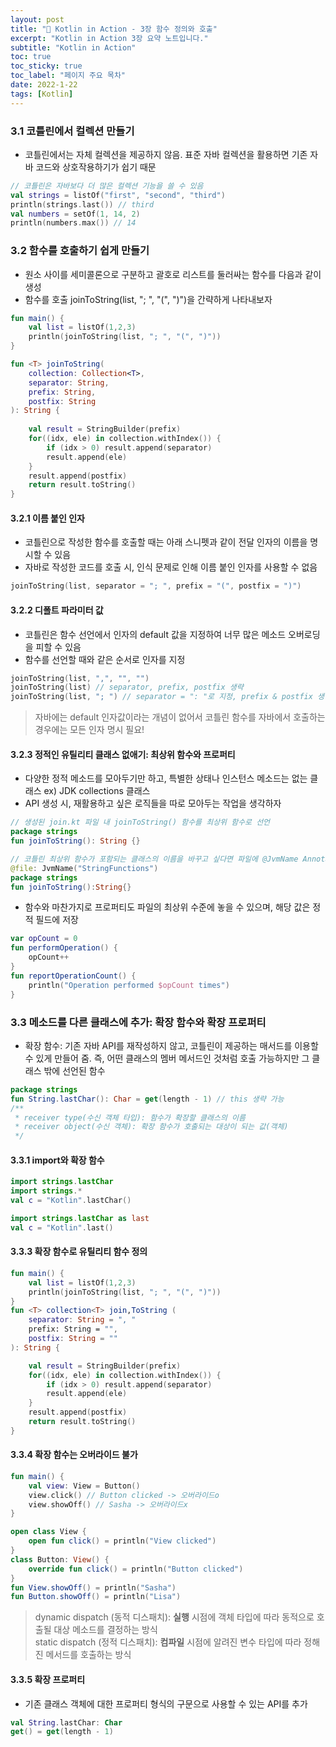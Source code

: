```yaml
---
layout: post
title: "📅 Kotlin in Action - 3장 함수 정의와 호출"
excerpt: "Kotlin in Action 3장 요약 노트입니다."
subtitle: "Kotlin in Action"
toc: true
toc_sticky: true
toc_label: "페이지 주요 목차"
date: 2022-1-22
tags: [Kotlin]
---
```


### 3.1 코틀린에서 컬렉션 만들기

- 코틀린에서는 자체 컬렉션을 제공하지 않음. 표준 자바 컬렉션을 활용하면 기존 자바 코드와 상호작용하기가 쉽기 때문

```kotlin
// 코틀린은 자바보다 더 많은 컬렉션 기능을 쓸 수 있음
val strings = listOf("first", "second", "third")
println(strings.last()) // third
val numbers = setOf(1, 14, 2)
println(numbers.max()) // 14
```

### 3.2 함수를 호출하기 쉽게 만들기

- 원소 사이를 세미콜론으로 구분하고 괄호로 리스트를 둘러싸는 함수를 다음과 같이 생성
- 함수를 호출 joinToString(list, "; ", "(", ")")을 간략하게 나타내보자
```kotlin
fun main() {
	val list = listOf(1,2,3)
    println(joinToString(list, "; ", "(", ")"))
}

fun <T> joinToString(
	collection: Collection<T>,
    separator: String,
    prefix: String,
	postfix: String
): String {
    
    val result = StringBuilder(prefix)
    for((idx, ele) in collection.withIndex()) {
        if (idx > 0) result.append(separator)
        result.append(ele)
    }
    result.append(postfix)
    return result.toString()
}
```

#### 3.2.1 이름 붙인 인자

- 코틀린으로 작성한 함수를 호출할 때는 아래 스니펫과 같이 전달 인자의 이름을 명시할 수 있음
- 자바로 작성한 코드를 호출 시, 인식 문제로 인해 이름 붙인 인자를 사용할 수 없음

```kotlin
joinToString(list, separator = "; ", prefix = "(", postfix = ")")
```

#### 3.2.2 디폴트 파라미터 값

- 코틀린은 함수 선언에서 인자의 default 값을 지정하여 너무 많은 메소드 오버로딩을 피할 수 있음
- 함수를 선언할 때와 같은 순서로 인자를 지정

```kotlin
joinToString(list, ",", "", "")
joinToString(list) // separator, prefix, postfix 생략
joinToString(list, "; ") // separator = ": "로 지정, prefix & postfix 생략
```

>자바에는 default 인자값이라는 개념이 없어서 코틀린 함수를 자바에서 호출하는 경우에는 모든 인자 명시 필요!

#### 3.2.3 정적인 유틸리티 클래스 없애기: 최상위 함수와 프로퍼티

- 다양한 정적 메소드를 모아두기만 하고, 특별한 상태나 인스턴스 메소드는 없는 클래스 ex) JDK collections 클래스
- API 생성 시, 재활용하고 싶은 로직들을 따로 모아두는 작업을 생각하자

```kotlin
// 생성된 join.kt 파일 내 joinToString() 함수를 최상위 함수로 선언
package strings
fun joinToString(): String {}
```
```kotlin
// 코틀린 최상위 함수가 포함되는 클래스의 이름을 바꾸고 싶다면 파일에 @JvmName Annotation 추가
@file: JvmName("StringFunctions")
package strings
fun joinToString():String{}

```

- 함수와 마찬가지로 프로퍼티도 파일의 최상위 수준에 놓을 수 있으며, 해당 값은 정적 필드에 저장
```kotlin
var opCount = 0
fun performOperation() {
    opCount++
}
fun reportOperationCount() {
    println("Operation performed $opCount times")
}
```

### 3.3 메소드를 다른 클래스에 추가: 확장 함수와 확장 프로퍼티

- 확장 함수: 기존 자바 API를 재작성하지 않고, 코틀린이 제공하는 매서드를 이용할 수 있게 만들어 줌. 즉, 어떤 클래스의 멤버
메서드인 것처럼 호출 가능하지만 그 클래스 밖에 선언된 함수

```kotlin
package strings
fun String.lastChar(): Char = get(length - 1) // this 생략 가능
/**
 * receiver type(수신 객체 타입): 함수가 확장할 클래스의 이름
 * receiver object(수신 객체): 확장 함수가 호출되는 대상이 되는 값(객체)
 */
```

#### 3.3.1 import와 확장 함수

```kotlin
import strings.lastChar
import strings.*
val c = "Kotlin".lastChar()

import strings.lastChar as last
val c = "Kotlin".last()
```

#### 3.3.3 확장 함수로 유틸리티 함수 정의

```kotlin
fun main() {
    val list = listOf(1,2,3)
    println(joinToString(list, "; ", "(", ")"))
}
fun <T> collection<T> join,ToString (
    separator: String = ", "
    prefix: String = "",
    postfix: String = ""
): String {

    val result = StringBuilder(prefix)
    for((idx, ele) in collection.withIndex()) {
        if (idx > 0) result.append(separator)
        result.append(ele)
    }
    result.append(postfix)
    return result.toString()
}
```

#### 3.3.4 확장 함수는 오버라이드 불가

```kotlin
fun main() {
    val view: View = Button()
    view.click() // Button clicked -> 오버라이드o 
    view.showOff() // Sasha -> 오버라이드x
}

open class View {
    open fun click() = println("View clicked")
}
class Button: View() {
    override fun click() = println("Button clicked")
}
fun View.showOff() = println("Sasha")
fun Button.showOff() = println("Lisa")

``` 
> dynamic dispatch (동적 디스패치): **실행** 시점에 객체 타입에 따라 동적으로 호출될 대상 메소드를 결정하는 방식  
> static dispatch (정적 디스패치): **컴파일** 시점에 알려진 변수 타입에 따라 정해진 메서드를 호출하는 방식


#### 3.3.5 확장 프로퍼티

- 기존 클래스 객체에 대한 프로퍼티 형식의 구문으로 사용할 수 있는 API를 추가

```kotlin
val String.lastChar: Char
get() = get(length - 1)
```